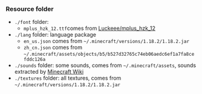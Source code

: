### Resource folder

- `./font` folder:
  - `mplus_hzk_12.ttf`comes from [Luckeee/mplus_hzk_12](https://github.com/Luckeee/mplus_hzk_12)
- `./lang` folder: language package
  - `en_us.json` comes from `~/.minecraft/versions/1.18.2/1.18.2.jar`
  - `zh_cn.json` comes from `~/.minecraft/assets/objects/b5/b527d32765c74eb06aedc6ef1a7fa8cefddc126a`
- `./sounds` folder: some sounds, comes from `~/.minecraft/assets`, sounds extracted by [Minecraft Wiki](https://minecraft.fandom.com/wiki/Tutorials/Sound_directory)
- `./textures` folder: all textures, comes from `~/.minecraft/versions/1.18.2/1.18.2.jar`
